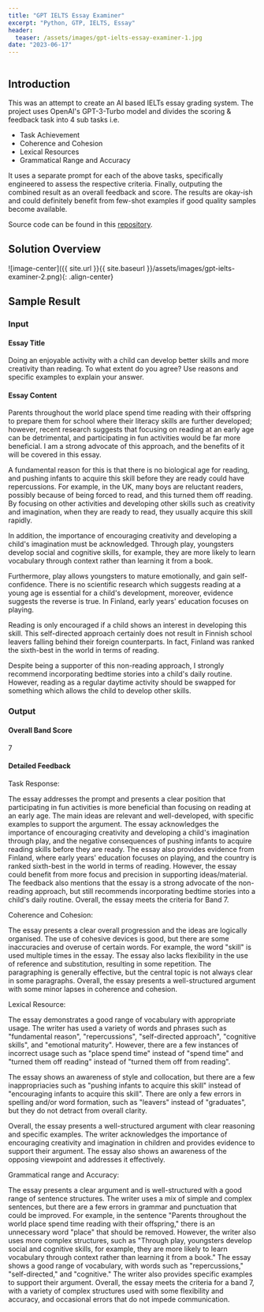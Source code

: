 ```yaml
---
title: "GPT IELTS Essay Examiner"
excerpt: "Python, GTP, IELTS, Essay"
header:
  teaser: /assets/images/gpt-ielts-essay-examiner-1.jpg
date: "2023-06-17" 
---
```



<img src="{{ BASE_URL }}/assets/images/gpt-ielts-essay-examiner-1.jpg" alt="" class="full">


## Introduction
This was an attempt to create an AI based IELTs essay grading system. The project uses OpenAI's GPT-3-Turbo model and divides the scoring & feedback task into 4 sub tasks i.e.

-   Task Achievement
-   Coherence and Cohesion
-   Lexical Resources
-   Grammatical Range and Accuracy

It uses a separate prompt for each of the above tasks, specifically engineered to assess the respective criteria. Finally, outputing the combined result as an overall feedback and score. The results are okay-ish and could definitely benefit from few-shot examples if good quality samples become available.

Source code can be found in this [repository](https://github.com/m-a-r-i-b/gpt-ielts-essay-examiner).


## Solution Overview

![image-center]({{ site.url }}{{ site.baseurl }}/assets/images/gpt-ielts-examiner-2.png){: .align-center}


## Sample Result

### Input

#### Essay Title 
Doing an enjoyable activity with a child can develop better skills and more creativity than reading. To what extent do you agree? Use reasons and specific examples to explain your answer.

#### Essay Content
Parents throughout the world place spend time reading with their offspring to prepare them for school where their literacy skills are further developed; however, recent research suggests that focusing on reading at an early age can be detrimental, and participating in fun activities would be far more beneficial. I am a strong advocate of this approach, and the benefits of it will be covered in this essay.

A fundamental reason for this is that there is no biological age for reading, and pushing infants to acquire this skill before they are ready could have repercussions. For example, in the UK, many boys are reluctant readers, possibly because of being forced to read, and this turned them off reading. By focusing on other activities and developing other skills such as creativity and imagination, when they are ready to read, they usually acquire this skill rapidly.

In addition, the importance of encouraging creativity and developing a child's imagination must be acknowledged. Through play, youngsters develop social and cognitive skills, for example, they are more likely to learn vocabulary through context rather than learning it from a book.

Furthermore, play allows youngsters to mature emotionally, and gain self-confidence. There is no scientific research which suggests reading at a young age is essential for a child's development, moreover, evidence suggests the reverse is true. In Finland, early years' education focuses on playing.

Reading is only encouraged if a child shows an interest in developing this skill. This self-directed approach certainly does not result in Finnish school leavers falling behind their foreign counterparts. In fact, Finland was ranked the sixth-best in the world in terms of reading.

Despite being a supporter of this non-reading approach, I strongly recommend incorporating bedtime stories into a child's daily routine. However, reading as a regular daytime activity should be swapped for something which allows the child to develop other skills.


### Output

#### Overall Band Score

7

#### Detailed Feedback

Task Response: 

The essay addresses the prompt and presents a clear position that participating in fun activities is more beneficial than focusing on reading at an early age. The main ideas are relevant and well-developed, with specific examples to support the argument. The essay acknowledges the importance of encouraging creativity and developing a child's imagination through play, and the negative consequences of pushing infants to acquire reading skills before they are ready. The essay also provides evidence from Finland, where early years' education focuses on playing, and the country is ranked sixth-best in the world in terms of reading. However, the essay could benefit from more focus and precision in supporting ideas/material. The feedback also mentions that the essay is a strong advocate of the non-reading approach, but still recommends incorporating bedtime stories into a child's daily routine. Overall, the essay meets the criteria for Band 7. 

Coherence and Cohesion: 

The essay presents a clear overall progression and the ideas are logically organised. The use of cohesive devices is good, but there are some inaccuracies and overuse of certain words. For example, the word "skill" is used multiple times in the essay. The essay also lacks flexibility in the use of reference and substitution, resulting in some repetition. The paragraphing is generally effective, but the central topic is not always clear in some paragraphs. Overall, the essay presents a well-structured argument with some minor lapses in coherence and cohesion. 

Lexical Resource: 

The essay demonstrates a good range of vocabulary with appropriate usage. The writer has used a variety of words and phrases such as "fundamental reason", "repercussions", "self-directed approach", "cognitive skills", and "emotional maturity". However, there are a few instances of incorrect usage such as "place spend time" instead of "spend time" and "turned them off reading" instead of "turned them off from reading". 

The essay shows an awareness of style and collocation, but there are a few inappropriacies such as "pushing infants to acquire this skill" instead of "encouraging infants to acquire this skill". There are only a few errors in spelling and/or word formation, such as "leavers" instead of "graduates", but they do not detract from overall clarity.

Overall, the essay presents a well-structured argument with clear reasoning and specific examples. The writer acknowledges the importance of encouraging creativity and imagination in children and provides evidence to support their argument. The essay also shows an awareness of the opposing viewpoint and addresses it effectively. 

Grammatical range and Accuracy: 

The essay presents a clear argument and is well-structured with a good range of sentence structures. The writer uses a mix of simple and complex sentences, but there are a few errors in grammar and punctuation that could be improved. For example, in the sentence "Parents throughout the world place spend time reading with their offspring," there is an unnecessary word "place" that should be removed. However, the writer also uses more complex structures, such as "Through play, youngsters develop social and cognitive skills, for example, they are more likely to learn vocabulary through context rather than learning it from a book." The essay shows a good range of vocabulary, with words such as "repercussions," "self-directed," and "cognitive." The writer also provides specific examples to support their argument. Overall, the essay meets the criteria for a band 7, with a variety of complex structures used with some flexibility and accuracy, and occasional errors that do not impede communication. 



